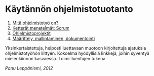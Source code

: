 # Käytännön ohjelmistotuotanto

1. [Mitä ohjelmistotyö on?](/mita-ohjelmistotyo-on/)
2. [Ketterät menetelmät: Scrum](/agile-scrum/)
3. [Ohjelmistoprojektit](/ohjelmistoprojektit/)
4. [Määrittely, mallintaminen, dokumentointi](/maarittely-mallintaminen-dokumentaatio/)

Yksinkertaistettuja, helposti luettavaan muotoon kirjoitettuja ajatuksia ohjelmistotyöhön liittyen. Kokoelma hyödyllisiä linkkejä, joihin syventyä mielenkiinnon kasvaessa. Toimii luentojen tukena.

*Panu Leppäniemi, 2012*
